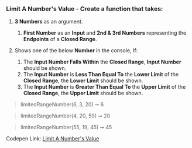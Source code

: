 ### Limit A Number's Value - Create a function that takes: 

1. **3 Numbers** as an argument.
    1. **First Number** as an **Input** and **2nd & 3rd Numbers** representing the **Endpoints** of a **Closed Range**. 

1. Shows one of the below **Number** in the console, If:
    1. The **Input Number Falls Within** the **Closed Range**, **Input Number** should be shown.
    1. The **Input Number** is **Less Than Equal To** the **Lower Limit** of the **Closed Range**, the **Lower Limit** should be shown.
    1. The **Input Number** is **Greater Than Equal To** the **Upper Limit** of the **Closed Range**, the **Upper Limit** should be shown.

> limitedRangeNumber(6, 3, 20) ➞ 6 

> limitedRangeNumber(4, 20, 59) ➞ 20

> limitedRangeNumber(55, 19, 45) ➞ 45 

Codepen Link: [Limit A Number's Value](https://codepen.io/javascriptstudent/pen/YzygGNd)